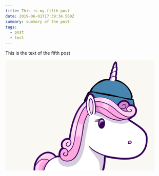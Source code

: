 ```yaml
---
title: This is my fifth post
date: 2019-06-01T17:39:34.560Z
summary: summary of the post
tags:
  - post
  - test
---
```

This is the text of the fifth post

![a white unicorn with a blue benie hat](/static/img/blue-beanie-unicorn.png)
